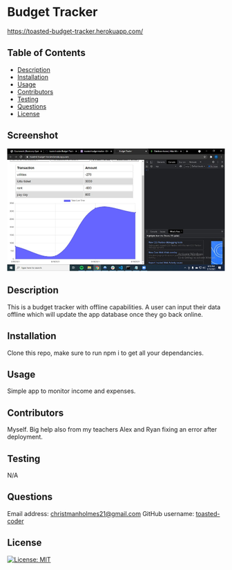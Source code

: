 # Budget Tracker

https://toasted-budget-tracker.herokuapp.com/

## Table of Contents

- [Description](#description)
- [Installation](#installation)
- [Usage](#usage)
- [Contributors](#contributors)
- [Testing](#testing)
- [Questions](#questions)
- [License](#license)

## Screenshot

![Screenshot of working app with no errors in console](public/icons/workingsite.jpg)

## Description

This is a budget tracker with offline capabilities. A user can input their data offline which will update the app database once they go back online.

## Installation

Clone this repo, make sure to run npm i to get all your dependancies.

## Usage

Simple app to monitor income and expenses.

## Contributors

Myself. Big help also from my teachers Alex and Ryan fixing an error after deployment.

## Testing

N/A

## Questions

Email address: christmanholmes21@gmail.com
GitHub username: [toasted-coder](https://github.com/toasted-coder)

## License

[![License: MIT](https://img.shields.io/badge/License-MIT-yellow.svg)](https://opensource.org/licenses/MIT)
